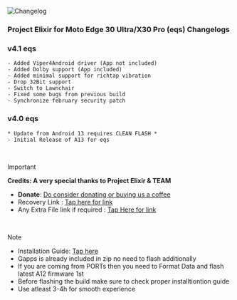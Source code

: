 ![Changelog](https://i.imgur.com/MsgqFFz.png)

### Project Elixir for Moto Edge 30 Ultra/X30 Pro (eqs) Changelogs

### v4.1 eqs
```
- Added Viper4Android driver (App not included)
- Added Dolby support (App included)
- Added minimal support for richtap vibration
- Drop 32Bit support
- Switch to Lawnchair
- Fixed some bugs from previous build
- Synchronize february security patch
```

### v4.0 eqs
```
* Update from Android 13 requires CLEAN FLASH *
- Initial Release of A13 for eqs
```

<br>

> [!Important]
> **Credits: A very special thanks to Project Elixir & TEAM**
> * **Donate**: [Do consider donating or buying us a coffee](https://projectelixiros.com/donate)
> * Recovery Link : [Tap here for link](https://t.me/moto_edge_30_ultra_updates/163)
> * Any Extra File link if required : [Tap Here for link](https://sourceforge.net/projects/project-elixir/files/fourteen)

<br>

> [!Note]
> * Installation Guide: [Tap here](https://github.com/ProjectElixir-Devices/Wiki/blob/UNO/eqs.md)
> * Gapps is already included in zip no need to flash additionally
> * If you are coming from PORTs then you need to Format Data and flash latest A12 firmware 1st
> * Before flashing the build make sure to check proper installtiontion guide
> * Use atleast 3-4h for smooth experience
